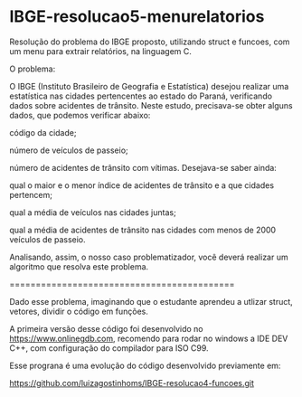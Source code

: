 # IBGE-resolucao5-menurelatorios
Resolução do problema do IBGE proposto, utilizando struct e funcoes, com um menu para extrair relatórios, na linguagem C.

O problema:

O IBGE (Instituto Brasileiro de Geografia e Estatística) desejou realizar uma estatística nas cidades pertencentes ao estado do Paraná, verificando dados sobre acidentes de trânsito. Neste estudo, precisava-se obter alguns dados, que podemos verificar abaixo:

código da cidade;

número de veículos de passeio;

número de acidentes de trânsito com vítimas. Desejava-se saber ainda:

qual o maior e o menor índice de acidentes de trânsito e a que cidades pertencem;

qual a média de veículos nas cidades juntas;

qual a média de acidentes de trânsito nas cidades com menos de 2000 veículos de passeio.

Analisando, assim, o nosso caso problematizador, você deverá realizar um algoritmo que resolva este problema.

===========================================

Dado esse problema, imaginando que o estudante aprendeu a utlizar struct, vetores, dividir o código em funções.

A primeira versão desse código foi desenvolvido no https://www.onlinegdb.com, recomendo para rodar no windows a IDE DEV C++, com configuração do compilador para ISO C99.


Esse prograna é uma evolução do código desenvolvido previamente em:

https://github.com/luizagostinhoms/IBGE-resolucao4-funcoes.git
